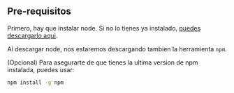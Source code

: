 ## Pre-requisitos

Primero, hay que instalar node. Si no lo tienes ya instalado, [puedes descargarlo aqui](https://nodejs.org/en/download/).

Al descargar node, nos estaremos descargando tambien la herramienta `npm`.

(Opcional) Para asegurarte de que tienes la ultima version de npm instalada, puedes usar:
```bash
npm install -g npm
```